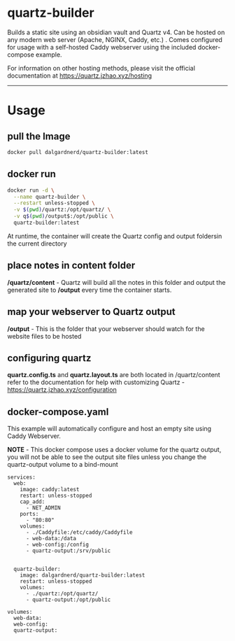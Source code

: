 # quartz-builder

Builds a static site using an obsidian vault and Quartz v4. Can be hosted on any modern web server (Apache, NGINX, Caddy, etc.) . Comes configured for usage with a self-hosted Caddy webserver using the included docker-compose example. 

For information on other hosting methods, please visit the official documentation at https://quartz.jzhao.xyz/hosting

---

# Usage

## pull the Image
```bash
docker pull dalgardnerd/quartz-builder:latest
```
## docker run
```bash
docker run -d \
  --name quartz-builder \
  --restart unless-stopped \
  -v $(pwd)/quartz:/opt/quartz/ \
  -v q$(pwd)/output$:/opt/public \
  quartz-builder:latest
```

At runtime, the container will create the Quartz config and output foldersin the current directory
## place notes in content folder

**/quartz/content** -  Quartz will build all the notes in this folder and output the generated site to **/output** every time the container starts.
## map your webserver to Quartz output

**/output** - This is the folder that your webserver should watch for the website files to be hosted
## configuring quartz

**quartz.config.ts** and **quartz.layout.ts** are both located in /quartz/content 
refer to the documentation for help with customizing Quartz - https://quartz.jzhao.xyz/configuration
## docker-compose.yaml

This example will automatically configure and host an empty site using Caddy Webserver. 

**NOTE** - This docker compose uses a docker volume for the quartz output, you will not be able to see the output site files unless you change the quartz-output volume to a bind-mount

```docker
services:
  web:
    image: caddy:latest
    restart: unless-stopped
    cap_add:
      - NET_ADMIN
    ports:
      - "80:80"
    volumes:
      - ./Caddyfile:/etc/caddy/Caddyfile
      - web-data:/data
      - web-config:/config
      - quartz-output:/srv/public


  quartz-builder:
    image: dalgardnerd/quartz-builder:latest
    restart: unless-stopped
    volumes:
      - ./quartz:/opt/quartz/
      - quartz-output:/opt/public

volumes:
  web-data:
  web-config:
  quartz-output:

```

